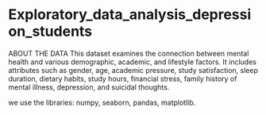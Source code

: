 # Exploratory_data_analysis_depression_students
ABOUT THE DATA
This dataset examines the connection between mental health and various demographic, academic, and lifestyle factors. It includes attributes such as gender, age, academic pressure, study satisfaction, sleep duration, dietary habits, study hours, financial stress, family history of mental illness, depression, and suicidal thoughts.

we use the libraries:
numpy,
seaborn,
pandas,
matplotlib.
